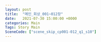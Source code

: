 ```yaml
---
layout: post
title:  "메인_회상_001~012장"
date:   2021-07-30 15:00:00 +0000
categories: Main
Tags: Story Main
SceneCode: ["scene_skip_cp001-012_q1_s10"]
---
```

